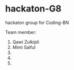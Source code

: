 # hackaton-G8
hackaton group for Coding-BN

Team member: 
1) Qawi Zulkipli
2) Mimi Saiful
3) 
4) 
5) 
